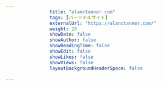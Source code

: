 ---
                title: "alanctanner.com"
                tags: [パーソナルサイト]
                externalUrl: "https://alanctanner.com/"
                weight: 28
                showDate: false
                showAuthor: false
                showReadingTime: false
                showEdit: false
                showLikes: false
                showViews: false
                layoutBackgroundHeaderSpace: false
                ---

